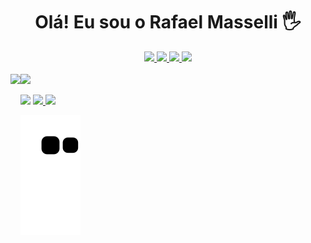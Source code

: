 
<h1 align="center">Olá! Eu sou o Rafael Masselli 🖐️</h1>


<div align="center">
  <a href="https://pt-br.reactjs.org">
    <img height="30em" src="https://img.shields.io/badge/React-20232A?style=for-the-badge&logo=react&logoColor=61DAFB"/>
  </a>
  <a href="https://expressjs.com/pt-br/">
    <img height="30em" src="https://img.shields.io/badge/Express.js-404D59?style=for-the-badge"/>
  </a>
  <a href="https://developer.mozilla.org/pt-BR/docs/Web/JavaScript">
    <img height="30em" src="https://img.shields.io/badge/JavaScript-323330?style=for-the-badge&logo=javascript&logoColor=F7DF1E"/>
  </a>
  <a href="https://www.typescriptlang.org/docs/">
    <img height="30em" src="https://img.shields.io/badge/TypeScript-007ACC?style=for-the-badge&logo=typescript&logoColor=white"/>
  </a>
</div>
<br>
<div>
   <img align="left" height="180em" src="https://github-readme-stats.vercel.app/api/top-langs/?username=rafaelmasselli&layout=compact&langs_count=7&theme=dracula"/>
</div>
<div>
  <img height="180em" src="https://github-readme-stats.vercel.app/api?username=rafaelmasselli&show_icons=true&theme=dracula&include_all_commits=true&count_private=true"/>
 
   <a href="https://instagram.com/massellirafael" target="_blank"><img src="https://img.shields.io/badge/-Instagram-%23E4405F?style=for-the-badge&logo=instagram&logoColor=white" target="_blank"></a>
  <a href="https://www.linkedin.com/in/rafael-masselli-740921214/" target="_blank"><img src= "https://img.shields.io/badge/LinkedIn-0077B5?style=for-the-badge&logo=linkedin&logoColor=white">
  <a href="https://github.com/rafaelmasselli">
     <a href = "mailto:rafaelmasselli0@gmail.com"><img src="https://img.shields.io/badge/-Gmail-%23333?style=for-the-badge&logo=gmail&logoColor=white" target="_blank"></a>
</div>
<div>

 ![Snake animation](https://github.com/rafaelmasselli/rafaelmasselli/blob/output/github-contribution-grid-snake.svg)                                                 
 </div>

